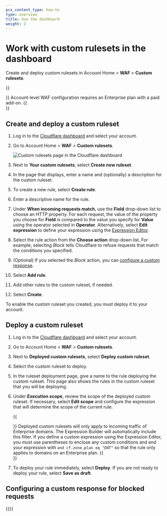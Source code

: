 ```yaml
---
pcx_content_type: how-to
type: overview
title: Use the dashboard
weight: 2
---
```


# Work with custom rulesets in the dashboard

Create and deploy custom rulesets in Account Home > **WAF** > **Custom rulesets**.

{{<Aside type="note">}}
Account-level WAF configuration requires an Enterprise plan with a paid add-on.
{{</Aside>}}

## Create and deploy a custom ruleset

1. Log in to the [Cloudflare dashboard](https://dash.cloudflare.com/) and select your account.

2. Go to Account Home > **WAF** > **Custom rulesets**.

    ![Custom rulesets page in the Cloudflare dashboard](/images/waf/account/custom-rulesets-dashboard.png)

3. Next to **Your custom rulesets**, select **Create new ruleset**.

4. In the page that displays, enter a name and (optionally) a description for the custom ruleset.

5. To create a new rule, select **Create rule**.

6. Enter a descriptive name for the rule.

7. Under **When incoming requests match**, use the **Field** drop-down list to choose an HTTP property. For each request, the value of the property you choose for **Field** is compared to the value you specify for **Value** using the operator selected in **Operator**. Alternatively, select **Edit expression** to define your expression using the [Expression Editor](/ruleset-engine/rules-language/expressions/edit-expressions/#expression-editor).

8. Select the rule action from the **Choose action** drop-down list. For example, selecting _Block_ tells Cloudflare to refuse requests that match the conditions you specified.

9. (Optional) If you selected the _Block_ action, you can [configure a custom response](#configuring-a-custom-response-for-blocked-requests).

10. Select **Add rule**.

11. Add other rules to the custom ruleset, if needed.

12. Select **Create**.

To enable the custom ruleset you created, you must deploy it to your account.

## Deploy a custom ruleset

1. Log in to the [Cloudflare dashboard](https://dash.cloudflare.com/) and select your account.

2. Go to Account Home > **WAF** > **Custom rulesets**.

3. Next to **Deployed custom rulesets**, select **Deploy custom ruleset**.

4. Select the custom ruleset to deploy.

5. In the ruleset deployment page, give a name to the rule deploying the custom ruleset. This page also shows the rules in the custom ruleset that you will be deploying.

6. Under **Execution scope**, review the scope of the deployed custom ruleset. If necessary, select **Edit scope** and configure the expression that will determine the scope of the current rule.

    {{<Aside type="warning">}}
Deployed custom rulesets will only apply to incoming traffic of Enterprise domains. The Expression Builder will automatically include this filter. If you define a custom expression using the Expression Editor, you must use parentheses to enclose any custom conditions and end your expression with `and cf.zone.plan eq "ENT"` so that the rule only applies to domains on an Enterprise plan.
    {{</Aside>}}

7. To deploy your rule immediately, select **Deploy**. If you are not ready to deploy your rule, select **Save as draft**.

## Configuring a custom response for blocked requests

{{<render file="_custom-response-blocked-requests.md" withParameters="WAF block;;403">}}
